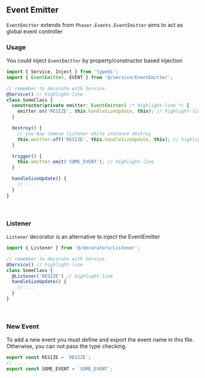 ## Event Emitter <!-- {docsify-ignore-all} -->

`EventEmitter` extends from `Phaser.Events.EventEmitter` aims to act as global event controller

### Usage

You could inject `EventEmitter` by property/constructor based injection

```ts
import { Service, Inject } from 'typedi';
import { EventEmitter, EVENT } from '@/service/EventEmitter';

// remember to decorate with Service
@Service() // highlight-line
class SomeClass {
  constructor(private emitter: EventEmitter) /* highlight-line */ {
    emitter.on('RESIZE', this.handleSizeUpdate, this); // highlight-line
  }

  destroy() {
    // you may remove listener while instance destroy
    this.emitter.off('RESIZE', this.handleSizeUpdate, this); // highlight-line
  }

  trigger() {
    this.emitter.emit('SOME_EVENT'); // highlight-line
  }

  handleSizeUpdate() {
    // ...
  }
}
```

<br />

### Listener

`Listener` decorator is an alternative to inject the EventEmitter

```ts
import { Listener } from '@/decorators/Listener';

// remember to decorate with Service
@Service() // highlight-line
class SomeClass {
  @Listener('RESIZE') // highlight-line
  handleSizeUpdate() {
    // ...
  }
}
```

<br />

### New Event

To add a new event you must define and export the event name in this file. Otherwise, you can not pass the type checking.

```ts file=src/service/EventEmitter/events.ts
export const RESIZE = `RESIZE`;
// ....
export const SOME_EVENT = `SOME_EVENT`;
```
